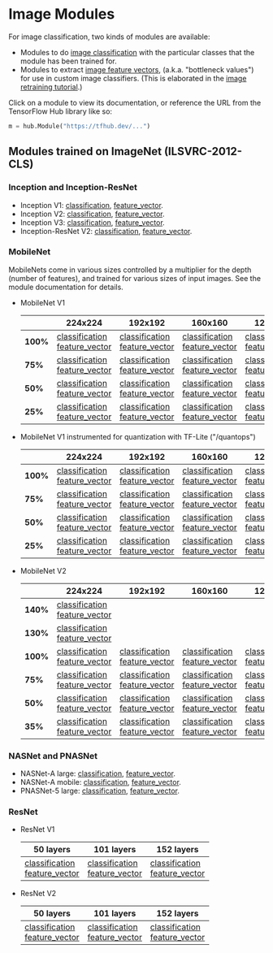 # Image Modules

For image classification, two kinds of modules are available:

  * Modules to do [image
    classification](../common_signatures/images.md#classification)
    with the particular classes that the module has been trained for.
  * Modules to extract [image feature
    vectors](../common_signatures/images.md#feature-vector),
    (a.k.a. "bottleneck values") for use in custom image classifiers.
    (This is elaborated in the [image retraining
    tutorial](../tutorials/image_retraining.md).)

Click on a module to view its documentation, or reference the URL from the
TensorFlow Hub library like so:

```python
m = hub.Module("https://tfhub.dev/...")
```


## Modules trained on ImageNet (ILSVRC-2012-CLS)

### Inception and Inception-ResNet

  * Inception V1:
    [classification](https://tfhub.dev/google/imagenet/inception_v1/classification/1),
    [feature_vector](https://tfhub.dev/google/imagenet/inception_v1/feature_vector/1).
  * Inception V2:
    [classification](https://tfhub.dev/google/imagenet/inception_v2/classification/1),
    [feature_vector](https://tfhub.dev/google/imagenet/inception_v2/feature_vector/1).
  * Inception V3:
    [classification](https://tfhub.dev/google/imagenet/inception_v3/classification/1),
    [feature_vector](https://tfhub.dev/google/imagenet/inception_v3/feature_vector/1).
  * Inception-ResNet V2:
    [classification](https://tfhub.dev/google/imagenet/inception_resnet_v2/classification/1),
    [feature_vector](https://tfhub.dev/google/imagenet/inception_resnet_v2/feature_vector/1).


### MobileNet

MobileNets come in various sizes controlled by a multiplier for the depth
(number of features), and trained for various sizes of input images.
See the module documentation for details.

  * MobileNet V1

    |          | 224x224 | 192x192 | 160x160 | 128x128 |
    |----------|---------|---------|---------|---------|
    | **100%** | [classification](https://tfhub.dev/google/imagenet/mobilenet_v1_100_224/classification/1)<br/>[feature_vector](https://tfhub.dev/google/imagenet/mobilenet_v1_100_224/feature_vector/1) | [classification](https://tfhub.dev/google/imagenet/mobilenet_v1_100_192/classification/1)<br/>[feature_vector](https://tfhub.dev/google/imagenet/mobilenet_v1_100_192/feature_vector/1) | [classification](https://tfhub.dev/google/imagenet/mobilenet_v1_100_160/classification/1)<br/>[feature_vector](https://tfhub.dev/google/imagenet/mobilenet_v1_100_160/feature_vector/1) | [classification](https://tfhub.dev/google/imagenet/mobilenet_v1_100_128/classification/1)<br/>[feature_vector](https://tfhub.dev/google/imagenet/mobilenet_v1_100_128/feature_vector/1) |
    |  **75%** | [classification](https://tfhub.dev/google/imagenet/mobilenet_v1_075_224/classification/1)<br/>[feature_vector](https://tfhub.dev/google/imagenet/mobilenet_v1_075_224/feature_vector/1) | [classification](https://tfhub.dev/google/imagenet/mobilenet_v1_075_192/classification/1)<br/>[feature_vector](https://tfhub.dev/google/imagenet/mobilenet_v1_075_192/feature_vector/1) | [classification](https://tfhub.dev/google/imagenet/mobilenet_v1_075_160/classification/1)<br/>[feature_vector](https://tfhub.dev/google/imagenet/mobilenet_v1_075_160/feature_vector/1) | [classification](https://tfhub.dev/google/imagenet/mobilenet_v1_075_128/classification/1)<br/>[feature_vector](https://tfhub.dev/google/imagenet/mobilenet_v1_075_128/feature_vector/1) |
    |  **50%** | [classification](https://tfhub.dev/google/imagenet/mobilenet_v1_050_224/classification/1)<br/>[feature_vector](https://tfhub.dev/google/imagenet/mobilenet_v1_050_224/feature_vector/1) | [classification](https://tfhub.dev/google/imagenet/mobilenet_v1_050_192/classification/1)<br/>[feature_vector](https://tfhub.dev/google/imagenet/mobilenet_v1_050_192/feature_vector/1) | [classification](https://tfhub.dev/google/imagenet/mobilenet_v1_050_160/classification/1)<br/>[feature_vector](https://tfhub.dev/google/imagenet/mobilenet_v1_050_160/feature_vector/1) | [classification](https://tfhub.dev/google/imagenet/mobilenet_v1_050_128/classification/1)<br/>[feature_vector](https://tfhub.dev/google/imagenet/mobilenet_v1_050_128/feature_vector/1) |
    |  **25%** | [classification](https://tfhub.dev/google/imagenet/mobilenet_v1_025_224/classification/1)<br/>[feature_vector](https://tfhub.dev/google/imagenet/mobilenet_v1_025_224/feature_vector/1) | [classification](https://tfhub.dev/google/imagenet/mobilenet_v1_025_192/classification/1)<br/>[feature_vector](https://tfhub.dev/google/imagenet/mobilenet_v1_025_192/feature_vector/1) | [classification](https://tfhub.dev/google/imagenet/mobilenet_v1_025_160/classification/1)<br/>[feature_vector](https://tfhub.dev/google/imagenet/mobilenet_v1_025_160/feature_vector/1) | [classification](https://tfhub.dev/google/imagenet/mobilenet_v1_025_128/classification/1)<br/>[feature_vector](https://tfhub.dev/google/imagenet/mobilenet_v1_025_128/feature_vector/1) |
  * MobileNet V1 instrumented for quantization with TF-Lite ("/quantops")

    |          | 224x224 | 192x192 | 160x160 | 128x128 |
    |----------|---------|---------|---------|---------|
    | **100%** | [classification](https://tfhub.dev/google/imagenet/mobilenet_v1_100_224/quantops/classification/1)<br/>[feature_vector](https://tfhub.dev/google/imagenet/mobilenet_v1_100_224/quantops/feature_vector/1) | [classification](https://tfhub.dev/google/imagenet/mobilenet_v1_100_192/quantops/classification/1)<br/>[feature_vector](https://tfhub.dev/google/imagenet/mobilenet_v1_100_192/quantops/feature_vector/1) | [classification](https://tfhub.dev/google/imagenet/mobilenet_v1_100_160/quantops/classification/1)<br/>[feature_vector](https://tfhub.dev/google/imagenet/mobilenet_v1_100_160/quantops/feature_vector/1) | [classification](https://tfhub.dev/google/imagenet/mobilenet_v1_100_128/quantops/classification/1)<br/>[feature_vector](https://tfhub.dev/google/imagenet/mobilenet_v1_100_128/quantops/feature_vector/1) |
    |  **75%** | [classification](https://tfhub.dev/google/imagenet/mobilenet_v1_075_224/quantops/classification/1)<br/>[feature_vector](https://tfhub.dev/google/imagenet/mobilenet_v1_075_224/quantops/feature_vector/1) | [classification](https://tfhub.dev/google/imagenet/mobilenet_v1_075_192/quantops/classification/1)<br/>[feature_vector](https://tfhub.dev/google/imagenet/mobilenet_v1_075_192/quantops/feature_vector/1) | [classification](https://tfhub.dev/google/imagenet/mobilenet_v1_075_160/quantops/classification/1)<br/>[feature_vector](https://tfhub.dev/google/imagenet/mobilenet_v1_075_160/quantops/feature_vector/1) | [classification](https://tfhub.dev/google/imagenet/mobilenet_v1_075_128/quantops/classification/1)<br/>[feature_vector](https://tfhub.dev/google/imagenet/mobilenet_v1_075_128/quantops/feature_vector/1) |
    |  **50%** | [classification](https://tfhub.dev/google/imagenet/mobilenet_v1_050_224/quantops/classification/1)<br/>[feature_vector](https://tfhub.dev/google/imagenet/mobilenet_v1_050_224/quantops/feature_vector/1) | [classification](https://tfhub.dev/google/imagenet/mobilenet_v1_050_192/quantops/classification/1)<br/>[feature_vector](https://tfhub.dev/google/imagenet/mobilenet_v1_050_192/quantops/feature_vector/1) | [classification](https://tfhub.dev/google/imagenet/mobilenet_v1_050_160/quantops/classification/1)<br/>[feature_vector](https://tfhub.dev/google/imagenet/mobilenet_v1_050_160/quantops/feature_vector/1) | [classification](https://tfhub.dev/google/imagenet/mobilenet_v1_050_128/quantops/classification/1)<br/>[feature_vector](https://tfhub.dev/google/imagenet/mobilenet_v1_050_128/quantops/feature_vector/1) |
    |  **25%** | [classification](https://tfhub.dev/google/imagenet/mobilenet_v1_025_224/quantops/classification/1)<br/>[feature_vector](https://tfhub.dev/google/imagenet/mobilenet_v1_025_224/quantops/feature_vector/1) | [classification](https://tfhub.dev/google/imagenet/mobilenet_v1_025_192/quantops/classification/1)<br/>[feature_vector](https://tfhub.dev/google/imagenet/mobilenet_v1_025_192/quantops/feature_vector/1) | [classification](https://tfhub.dev/google/imagenet/mobilenet_v1_025_160/quantops/classification/1)<br/>[feature_vector](https://tfhub.dev/google/imagenet/mobilenet_v1_025_160/quantops/feature_vector/1) | [classification](https://tfhub.dev/google/imagenet/mobilenet_v1_025_128/quantops/classification/1)<br/>[feature_vector](https://tfhub.dev/google/imagenet/mobilenet_v1_025_128/quantops/feature_vector/1) |
  * MobileNet V2

    |          | 224x224 | 192x192 | 160x160 | 128x128 | 96x96 |
    |----------|---------|---------|---------|---------|-------|
    | **140%** | [classification](https://tfhub.dev/google/imagenet/mobilenet_v2_140_224/classification/1)<br/>[feature_vector](https://tfhub.dev/google/imagenet/mobilenet_v2_140_224/feature_vector/1) | | | | |
    | **130%** | [classification](https://tfhub.dev/google/imagenet/mobilenet_v2_130_224/classification/1)<br/>[feature_vector](https://tfhub.dev/google/imagenet/mobilenet_v2_130_224/feature_vector/1) | | | | |
    | **100%** | [classification](https://tfhub.dev/google/imagenet/mobilenet_v2_100_224/classification/1)<br/>[feature_vector](https://tfhub.dev/google/imagenet/mobilenet_v2_100_224/feature_vector/1) | [classification](https://tfhub.dev/google/imagenet/mobilenet_v2_100_192/classification/1)<br/>[feature_vector](https://tfhub.dev/google/imagenet/mobilenet_v2_100_192/feature_vector/1) | [classification](https://tfhub.dev/google/imagenet/mobilenet_v2_100_160/classification/1)<br/>[feature_vector](https://tfhub.dev/google/imagenet/mobilenet_v2_100_160/feature_vector/1) | [classification](https://tfhub.dev/google/imagenet/mobilenet_v2_100_128/classification/1)<br/>[feature_vector](https://tfhub.dev/google/imagenet/mobilenet_v2_100_128/feature_vector/1) | [classification](https://tfhub.dev/google/imagenet/mobilenet_v2_100_96/classification/1)<br/>[feature_vector](https://tfhub.dev/google/imagenet/mobilenet_v2_100_96/feature_vector/1) |
    |  **75%** | [classification](https://tfhub.dev/google/imagenet/mobilenet_v2_075_224/classification/1)<br/>[feature_vector](https://tfhub.dev/google/imagenet/mobilenet_v2_075_224/feature_vector/1) | [classification](https://tfhub.dev/google/imagenet/mobilenet_v2_075_192/classification/1)<br/>[feature_vector](https://tfhub.dev/google/imagenet/mobilenet_v2_075_192/feature_vector/1) | [classification](https://tfhub.dev/google/imagenet/mobilenet_v2_075_160/classification/1)<br/>[feature_vector](https://tfhub.dev/google/imagenet/mobilenet_v2_075_160/feature_vector/1) | [classification](https://tfhub.dev/google/imagenet/mobilenet_v2_075_128/classification/1)<br/>[feature_vector](https://tfhub.dev/google/imagenet/mobilenet_v2_075_128/feature_vector/1) | [classification](https://tfhub.dev/google/imagenet/mobilenet_v2_075_96/classification/1)<br/>[feature_vector](https://tfhub.dev/google/imagenet/mobilenet_v2_075_96/feature_vector/1) |
    |  **50%** | [classification](https://tfhub.dev/google/imagenet/mobilenet_v2_050_224/classification/1)<br/>[feature_vector](https://tfhub.dev/google/imagenet/mobilenet_v2_050_224/feature_vector/1) | [classification](https://tfhub.dev/google/imagenet/mobilenet_v2_050_192/classification/1)<br/>[feature_vector](https://tfhub.dev/google/imagenet/mobilenet_v2_050_192/feature_vector/1) | [classification](https://tfhub.dev/google/imagenet/mobilenet_v2_050_160/classification/1)<br/>[feature_vector](https://tfhub.dev/google/imagenet/mobilenet_v2_050_160/feature_vector/1) | [classification](https://tfhub.dev/google/imagenet/mobilenet_v2_050_128/classification/1)<br/>[feature_vector](https://tfhub.dev/google/imagenet/mobilenet_v2_050_128/feature_vector/1) | [classification](https://tfhub.dev/google/imagenet/mobilenet_v2_050_96/classification/1)<br/>[feature_vector](https://tfhub.dev/google/imagenet/mobilenet_v2_050_96/feature_vector/1) |
    |  **35%** | [classification](https://tfhub.dev/google/imagenet/mobilenet_v2_035_224/classification/1)<br/>[feature_vector](https://tfhub.dev/google/imagenet/mobilenet_v2_035_224/feature_vector/1) | [classification](https://tfhub.dev/google/imagenet/mobilenet_v2_035_192/classification/1)<br/>[feature_vector](https://tfhub.dev/google/imagenet/mobilenet_v2_035_192/feature_vector/1) | [classification](https://tfhub.dev/google/imagenet/mobilenet_v2_035_160/classification/1)<br/>[feature_vector](https://tfhub.dev/google/imagenet/mobilenet_v2_035_160/feature_vector/1) | [classification](https://tfhub.dev/google/imagenet/mobilenet_v2_035_128/classification/1)<br/>[feature_vector](https://tfhub.dev/google/imagenet/mobilenet_v2_035_128/feature_vector/1) | [classification](https://tfhub.dev/google/imagenet/mobilenet_v2_035_96/classification/1)<br/>[feature_vector](https://tfhub.dev/google/imagenet/mobilenet_v2_035_96/feature_vector/1) |


### NASNet and PNASNet

  * NASNet-A large:
    [classification](https://tfhub.dev/google/imagenet/nasnet_large/classification/1),
    [feature_vector](https://tfhub.dev/google/imagenet/nasnet_large/feature_vector/1).
  * NASNet-A mobile:
    [classification](https://tfhub.dev/google/imagenet/nasnet_mobile/classification/1),
    [feature_vector](https://tfhub.dev/google/imagenet/nasnet_mobile/feature_vector/1).
  * PNASNet-5 large:
    [classification](https://tfhub.dev/google/imagenet/pnasnet_large/classification/1),
    [feature_vector](https://tfhub.dev/google/imagenet/pnasnet_large/feature_vector/1).


### ResNet

  * ResNet V1

    | 50 layers | 101 layers | 152 layers |
    |-----------|------------|------------|
    | [classification](https://tfhub.dev/google/imagenet/resnet_v1_50/classification/1)<br/>[feature_vector](https://tfhub.dev/google/imagenet/resnet_v1_50/feature_vector/1) | [classification](https://tfhub.dev/google/imagenet/resnet_v1_101/classification/1)<br/>[feature_vector](https://tfhub.dev/google/imagenet/resnet_v1_101/feature_vector/1) | [classification](https://tfhub.dev/google/imagenet/resnet_v1_152/classification/1)<br/>[feature_vector](https://tfhub.dev/google/imagenet/resnet_v1_152/feature_vector/1) |

  * ResNet V2

    | 50 layers | 101 layers | 152 layers |
    |-----------|------------|------------|
    | [classification](https://tfhub.dev/google/imagenet/resnet_v2_50/classification/1)<br/>[feature_vector](https://tfhub.dev/google/imagenet/resnet_v2_50/feature_vector/1) | [classification](https://tfhub.dev/google/imagenet/resnet_v2_101/classification/1)<br/>[feature_vector](https://tfhub.dev/google/imagenet/resnet_v2_101/feature_vector/1) | [classification](https://tfhub.dev/google/imagenet/resnet_v2_152/classification/1)<br/>[feature_vector](https://tfhub.dev/google/imagenet/resnet_v2_152/feature_vector/1) |
